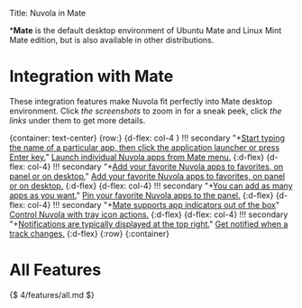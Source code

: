 Title: Nuvola in Mate

***Mate** is the default desktop environment of Ubuntu Mate and Linux Mint Mate edition, but is also available in other distributions.

Integration with Mate
=====================

These integration features make Nuvola fit perfectly into Mate desktop environment.
Click *the screenshots* to zoom in for a sneak peek, click *the links* under them to get more details.

{container: text-center}
{row:}
{d-flex: col-4 }
!!! secondary "+[Start typing the name of a particular app, then click the application launcher or press Enter key.](:images/4/desktops/mate/mate_menu.png|330)"
    [Launch individual Nuvola apps from Mate menu.](:4/desktop_launchers.html#mate-menu)
{:d-flex}
{d-flex: col-4}
!!! secondary "+[Add your favorite Nuvola apps to favorites, on panel or on desktop.](:images/4/desktops/mate/mate_menu_add_to.png|330)"
    [Add your favorite Nuvola apps to favorites, on panel or on desktop.](:4/desktop_launchers.html#mate-menu)
{:d-flex}
{d-flex: col-4}
!!! secondary "+[You can add as many apps as you want.](:images/4/desktops/mate/apps_pinned_to_panel.png|330)"
    [Pin your favorite Nuvola apps to the panel.](:4/desktop_launchers.html#mate-panel)
{:d-flex}
{d-flex: col-4}
!!! secondary "+[Mate supports app indicators out of the box](:images/4/desktops/mate/tray_icon.png|330)"
    [Control Nuvola with tray icon actions.](:4/tray_icon.html#mate)
{:d-flex}
{d-flex: col-4}
!!! secondary "+[Notifications are typically displayed at the top right.](:images/4/desktops/mate/notification.png|330)"
    [Get notified when a track changes.](:4/notifications.html#mate)
{:d-flex}
{:row}
{:container}

All Features
============

{$ 4/features/all.md $}


